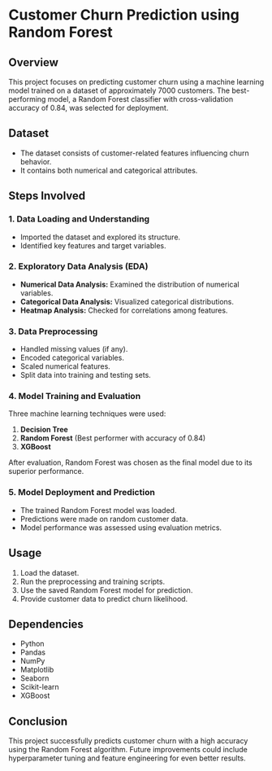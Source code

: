 # Customer Churn Prediction using Random Forest

## Overview
This project focuses on predicting customer churn using a machine learning model trained on a dataset of approximately 7000 customers. The best-performing model, a Random Forest classifier with cross-validation accuracy of 0.84, was selected for deployment.

## Dataset
- The dataset consists of customer-related features influencing churn behavior.
- It contains both numerical and categorical attributes.

## Steps Involved
### 1. Data Loading and Understanding
- Imported the dataset and explored its structure.
- Identified key features and target variables.

### 2. Exploratory Data Analysis (EDA)
- **Numerical Data Analysis:** Examined the distribution of numerical variables.
- **Categorical Data Analysis:** Visualized categorical distributions.
- **Heatmap Analysis:** Checked for correlations among features.

### 3. Data Preprocessing
- Handled missing values (if any).
- Encoded categorical variables.
- Scaled numerical features.
- Split data into training and testing sets.

### 4. Model Training and Evaluation
Three machine learning techniques were used:
1. **Decision Tree**
2. **Random Forest** (Best performer with accuracy of 0.84)
3. **XGBoost**

After evaluation, Random Forest was chosen as the final model due to its superior performance.

### 5. Model Deployment and Prediction
- The trained Random Forest model was loaded.
- Predictions were made on random customer data.
- Model performance was assessed using evaluation metrics.

## Usage
1. Load the dataset.
2. Run the preprocessing and training scripts.
3. Use the saved Random Forest model for prediction.
4. Provide customer data to predict churn likelihood.

## Dependencies
- Python
- Pandas
- NumPy
- Matplotlib
- Seaborn
- Scikit-learn
- XGBoost

## Conclusion
This project successfully predicts customer churn with a high accuracy using the Random Forest algorithm. Future improvements could include hyperparameter tuning and feature engineering for even better results.

